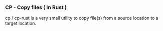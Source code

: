 ### CP - Copy files ( In Rust )

cp / cp-rust is a very small utility to copy file(s) from a source location to a target location.
